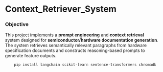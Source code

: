 # Context_Retriever_System

### Objective

This project implements a **prompt engineering** and **context retrieval** system designed for **semiconductor/hardware documentation generation**. The system retrieves semantically relevant paragraphs from hardware specification documents and constructs reasoning-based prompts to generate feature outputs.

```sh
    pip install langchain scikit-learn sentence-transformers chromadb
```
